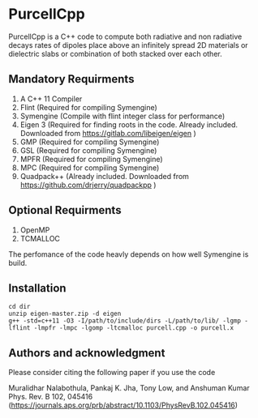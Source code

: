 # PurcellCpp

PurcellCpp is a C++ code to compute both radiative and non radiative decays rates of dipoles place above an infinitely spread 2D materials or dielectric slabs or combination of both stacked over each other. 



## Mandatory Requirments

1) A C++ 11 Compiler
2) Flint                (Required for compiling Symengine)
3) Symengine            (Compile with flint integer class for performance)
5) Eigen 3              (Required for finding roots in the code. Already included. Downloaded from https://gitlab.com/libeigen/eigen )
6) GMP                  (Required for compiling Symengine)
7) GSL                  (Required for compiling Symengine)
8) MPFR                 (Required for compiling Symengine)
9) MPC                  (Required for compiling Symengine)
10) Quadpack++          (Already included. Downloaded from https://github.com/drjerry/quadpackpp )
## Optional Requirments

1) OpenMP
2) TCMALLOC 

The perfomance of the code heavly depends on how well Symengine is build.

## Installation
```
cd dir
unzip eigen-master.zip -d eigen
g++ -std=c++11 -O3 -I/path/to/include/dirs -L/path/to/lib/ -lgmp -lflint -lmpfr -lmpc -lgomp -ltcmalloc purcell.cpp -o purcell.x
```


## Authors and acknowledgment
Please consider citing the following paper if you use the code

Muralidhar Nalabothula, Pankaj K. Jha, Tony Low, and Anshuman Kumar Phys. Rev. B 102, 045416 (https://journals.aps.org/prb/abstract/10.1103/PhysRevB.102.045416)





